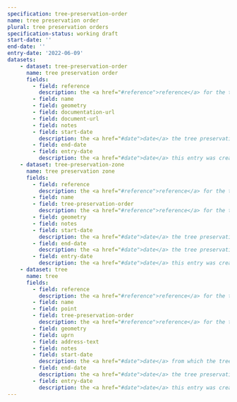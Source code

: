 ```yaml
---
specification: tree-preservation-order
name: tree preservation order
plural: tree preservation orders
specification-status: working draft
start-date: ''
end-date: ''
entry-date: '2022-06-09'
datasets:
    - dataset: tree-preservation-order
      name: tree preservation order
      fields:
        - field: reference
          description: the <a href="#reference">reference</a> for the tree preservation order
        - field: name
        - field: geometry
        - field: documentation-url
        - field: document-url
        - field: notes
        - field: start-date
          description: the <a href="#date">date</a> the tree preservation order came into force
        - field: end-date
        - field: entry-date
          description: the <a href="#date">date</a> this entry was created or amended
    - dataset: tree-preservation-zone
      name: tree preservation zone
      fields:
        - field: reference
          description: the <a href="#reference">reference</a> for the tree preservation zone
        - field: name
        - field: tree-preservation-order
          description: the <a href="#reference">reference</a> for the tree preservation order
        - field: geometry
        - field: notes
        - field: start-date
          description: the <a href="#date">date</a> the tree preservation zone came into force
        - field: end-date
          description: the <a href="#date">date</a> the tree preservation zone was disolved, or blank if the zone is active
        - field: entry-date
          description: the <a href="#date">date</a> this entry was created or amended
    - dataset: tree
      name: tree
      fields:
        - field: reference
          description: the <a href="#reference">reference</a> for the tree
        - field: name
        - field: point
        - field: tree-preservation-order
          description: the <a href="#reference">reference</a> for the tree preservation order
        - field: geometry
        - field: uprn
        - field: address-text
        - field: notes
        - field: start-date
          description: the <a href="#date">date</a> from which the tree preservation order affects the tree
        - field: end-date
          description: the <a href="#date">date</a> the tree preservation order no longer affects the tree, or blank if the tree is still under the order
        - field: entry-date
          description: the <a href="#date">date</a> this entry was created or amended
---
```

